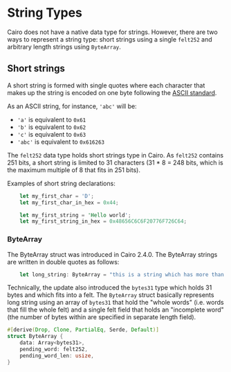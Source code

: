 # String Types

Cairo does not have a native data type for strings.
However, there are two ways to represent a string type: short strings using a single `felt252` and arbitrary length strings using `ByteArray`.

## Short strings

A short string is formed with single quotes where each character that makes up the string is encoded on one byte following the [ASCII standard](https://www.asciitable.com/).

As an ASCII string, for instance, `'abc'` will be:

- `'a'` is equivalent to `0x61`
- `'b'` is equivalent to `0x62`
- `'c'` is equivalent to `0x63`
- `'abc'` is equivalent to `0x616263`

The `felt252` data type holds short strings type in Cairo.
As `felt252` contains 251 bits, a short string is limited to 31 characters (31 \* 8 = 248 bits, which is the maximum multiple of 8 that fits in 251 bits).

Examples of short string declarations:

```rust
    let my_first_char = 'D';
    let my_first_char_in_hex = 0x44;

    let my_first_string = 'Hello world';
    let my_first_string_in_hex = 0x48656C6C6F20776F726C64;
```

### ByteArray

The ByteArray struct was introduced in Cairo 2.4.0.
The ByteArray strings are written in double quotes as follows:

```rust
    let long_string: ByteArray = "this is a string which has more than 31 characters";
```

Technically, the update also introduced the `bytes31` type which holds 31 bytes and which fits into a felt.
The `ByteArray` struct basically represents long string using an array of `bytes31` that hold the "whole words" (i.e. words that fill the whole felt) and a single felt field that holds an "incomplete word" (the number of bytes within are specified in separate length field).

```rust
#[derive(Drop, Clone, PartialEq, Serde, Default)]
struct ByteArray {
    data: Array<bytes31>,
    pending_word: felt252,
    pending_word_len: usize,
}
```
